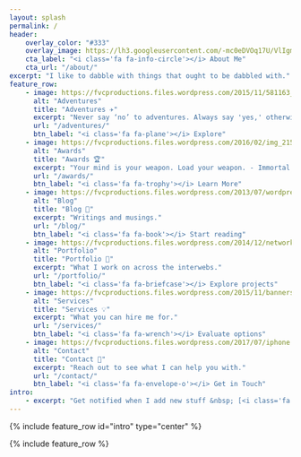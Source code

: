 ```yaml
---
layout: splash
permalink: /
header:
    overlay_color: "#333"
    overlay_image: https://lh3.googleusercontent.com/-mc0eDVOq17U/VlIgm2EBNTI/AAAAAAAAbpg/QTKlnTuljTI0zcwYhUI1AWF-OHpbPb5pgCL0B/s1000-fcrop64=1,00000000ffffffff/E1E61AAF-C35C-48C2-80FF-156BB3AAED9B.JPG
    cta_label: "<i class='fa fa-info-circle'></i> About Me"
    cta_url: "/about/"
excerpt: "I like to dabble with things that ought to be dabbled with."
feature_row:
    - image: https://fvcproductions.files.wordpress.com/2015/11/581163_207413282713894_160438369_n.jpg
      alt: "Adventures"
      title: "Adventures ✈️"
      excerpt: "Never say ‘no’ to adventures. Always say 'yes,' otherwise, you’ll lead a very dull life."
      url: "/adventures/"
      btn_label: "<i class='fa fa-plane'></i> Explore"
    - image: https://fvcproductions.files.wordpress.com/2016/02/img_2159.jpg
      alt: "Awards"
      title: "Awards 🏆️"
      excerpt: "Your mind is your weapon. Load your weapon. - Immortal Technique"
      url: "/awards/"
      btn_label: "<i class='fa fa-trophy'></i> Learn More"
    - image: https://fvcproductions.files.wordpress.com/2013/07/wordpress-black1.png
      alt: "Blog"
      title: "Blog 📝️"
      excerpt: "Writings and musings."
      url: "/blog/"
      btn_label: "<i class='fa fa-book'></i> Start reading"
    - image: https://fvcproductions.files.wordpress.com/2014/12/network_image_robert_ghrist_pl_card.jpg
      alt: "Portfolio"
      title: "Portfolio 💼"
      excerpt: "What I work on across the interwebs."
      url: "/portfolio/"
      btn_label: "<i class='fa fa-briefcase'></i> Explore projects"
    - image: https://fvcproductions.files.wordpress.com/2015/11/banners_new-001.jpeg
      alt: "Services"
      title: "Services 💡"
      excerpt: "What you can hire me for."
      url: "/services/"
      btn_label: "<i class='fa fa-wrench'></i> Evaluate options"
    - image: https://fvcproductions.files.wordpress.com/2017/07/iphone.jpeg
      alt: "Contact"
      title: "Contact 📨️"
      excerpt: "Reach out to see what I can help you with."
      url: "/contact/"
      btn_label: "<i class='fa fa-envelope-o'></i> Get in Touch"
intro:
    - excerpt: "Get notified when I add new stuff &nbsp; [<i class='fa fa-twitter'></i> @fvcproductions](https://twitter.com/fvcproductions){: .btn .btn--twitter}"
---
```


{% include feature_row id="intro" type="center" %}

{% include feature_row %}